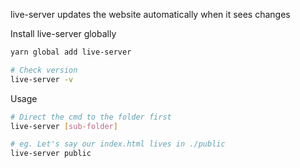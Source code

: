 live-server updates the website automatically when it sees changes

Install live-server globally

```sh
yarn global add live-server

# Check version
live-server -v
```

Usage

```sh
# Direct the cmd to the folder first
live-server [sub-folder]

# eg. Let's say our index.html lives in ./public
live-server public
```